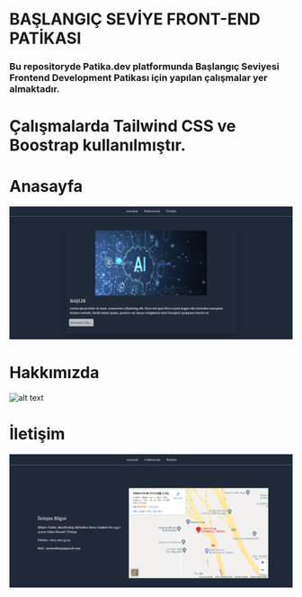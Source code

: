 # BAŞLANGIÇ SEVİYE FRONT-END PATİKASI
### Bu repositoryde Patika.dev platformunda Başlangıç Seviyesi Frontend Development Patikası için yapılan çalışmalar yer almaktadır.

# Çalışmalarda Tailwind CSS ve Boostrap kullanılmıştır.


# Anasayfa
![alt text](Anasayfa.png)

# Hakkımızda
![alt text](Hakkında.png)

# İletişim
![alt text](İletişim.png)
